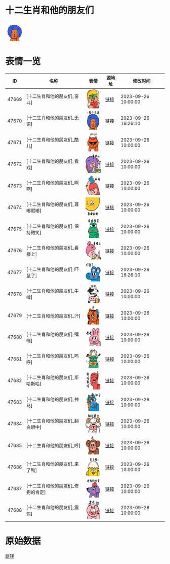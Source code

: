# 十二生肖和他的朋友们

<img src="./cover.png" height="60" alt="cover" />

# 表情一览

|ID|名称|表情|源地址|修改时间|
|----|----|----|----|----|
|47669|[十二生肖和他的朋友们_奋斗]|<img src="./pic/047669_%5B十二生肖和他的朋友们_奋斗%5D.png" height="60" alt="奋斗"/>|[链接](https://i0.hdslb.com/bfs/garb/04ad54ba4b4a11024928ab4c234534e1f19b6ed6.png)|2023-09-26 10:00:00|
|47670|[十二生肖和他的朋友们_无语]|<img src="./pic/047670_%5B十二生肖和他的朋友们_无语%5D.png" height="60" alt="无语"/>|[链接](https://i0.hdslb.com/bfs/garb/91db2e4190bacaf4bf8107fcfa96e8e21d06c3e7.png)|2023-09-26 16:26:10|
|47671|[十二生肖和他的朋友们_酷儿]|<img src="./pic/047671_%5B十二生肖和他的朋友们_酷儿%5D.png" height="60" alt="酷儿"/>|[链接](https://i0.hdslb.com/bfs/garb/cedb982a8a4557d022fa615a15d57c4f5a2684bb.png)|2023-09-26 10:00:00|
|47672|[十二生肖和他的朋友们_看戏]|<img src="./pic/047672_%5B十二生肖和他的朋友们_看戏%5D.png" height="60" alt="看戏"/>|[链接](https://i0.hdslb.com/bfs/garb/cd4175a5221f8271103f18af89fe84b491364027.png)|2023-09-26 10:00:00|
|47673|[十二生肖和他的朋友们_啊啊]|<img src="./pic/047673_%5B十二生肖和他的朋友们_啊啊%5D.png" height="60" alt="啊啊"/>|[链接](https://i0.hdslb.com/bfs/garb/10fcecce44a7d097084b48a67e897db6652df431.png)|2023-09-26 10:00:00|
|47674|[十二生肖和他的朋友们_尊嘟假嘟]|<img src="./pic/047674_%5B十二生肖和他的朋友们_尊嘟假嘟%5D.png" height="60" alt="尊嘟假嘟"/>|[链接](https://i0.hdslb.com/bfs/garb/8c3c3db065e386c55344fa3995316b6ced748d8d.png)|2023-09-26 10:00:00|
|47675|[十二生肖和他的朋友们_保持微笑]|<img src="./pic/047675_%5B十二生肖和他的朋友们_保持微笑%5D.png" height="60" alt="保持微笑"/>|[链接](https://i0.hdslb.com/bfs/garb/d57a44744904c394a88fde6c7dc27a6d3ff04837.png)|2023-09-26 10:00:00|
|47676|[十二生肖和他的朋友们_看楼上]|<img src="./pic/047676_%5B十二生肖和他的朋友们_看楼上%5D.png" height="60" alt="看楼上"/>|[链接](https://i0.hdslb.com/bfs/garb/7dd1ec9fd92a19e3dc01029d0f32a972b43d4528.png)|2023-09-26 10:00:00|
|47677|[十二生肖和他的朋友们_吓鼠了]|<img src="./pic/047677_%5B十二生肖和他的朋友们_吓鼠了%5D.png" height="60" alt="吓鼠了"/>|[链接](https://i0.hdslb.com/bfs/garb/7467c7fdae66068b26e23293d090c85d92f57efc.png)|2023-09-26 16:26:10|
|47678|[十二生肖和他的朋友们_牛啤]|<img src="./pic/047678_%5B十二生肖和他的朋友们_牛啤%5D.png" height="60" alt="牛啤"/>|[链接](https://i0.hdslb.com/bfs/garb/b6d06fbfe15cc55d0f880be815bf56ec0e5032b3.png)|2023-09-26 10:00:00|
|47679|[十二生肖和他的朋友们_汗]|<img src="./pic/047679_%5B十二生肖和他的朋友们_汗%5D.png" height="60" alt="汗"/>|[链接](https://i0.hdslb.com/bfs/garb/01576e716008b2fa12d06e4e33a9555fd588ece9.png)|2023-09-26 10:00:00|
|47680|[十二生肖和他的朋友们_嘿嘿]|<img src="./pic/047680_%5B十二生肖和他的朋友们_嘿嘿%5D.png" height="60" alt="嘿嘿"/>|[链接](https://i0.hdslb.com/bfs/garb/7a55a93ac548211c8c92d90cb6c75b6e5a2f39a6.png)|2023-09-26 10:00:00|
|47681|[十二生肖和他的朋友们_呜呼]|<img src="./pic/047681_%5B十二生肖和他的朋友们_呜呼%5D.png" height="60" alt="呜呼"/>|[链接](https://i0.hdslb.com/bfs/garb/fa0107de238955fdf4700587ce2357c019037c9c.png)|2023-09-26 10:00:00|
|47682|[十二生肖和他的朋友们_斯哈斯哈]|<img src="./pic/047682_%5B十二生肖和他的朋友们_斯哈斯哈%5D.png" height="60" alt="斯哈斯哈"/>|[链接](https://i0.hdslb.com/bfs/garb/8b3f30a8024472ff74ea64aa8c5852578b147ddb.png)|2023-09-26 10:00:00|
|47683|[十二生肖和他的朋友们_神马]|<img src="./pic/047683_%5B十二生肖和他的朋友们_神马%5D.png" height="60" alt="神马"/>|[链接](https://i0.hdslb.com/bfs/garb/f5746cffc2a047e55652817a85f5724e9c46d165.png)|2023-09-26 10:00:00|
|47684|[十二生肖和他的朋友们_翻白眼中]|<img src="./pic/047684_%5B十二生肖和他的朋友们_翻白眼中%5D.png" height="60" alt="翻白眼中"/>|[链接](https://i0.hdslb.com/bfs/garb/944c0c954d8fd381ba77e7e9bac9326107e0de05.png)|2023-09-26 10:00:00|
|47685|[十二生肖和他的朋友们_哼]|<img src="./pic/047685_%5B十二生肖和他的朋友们_哼%5D.png" height="60" alt="哼"/>|[链接](https://i0.hdslb.com/bfs/garb/27a2906139e98c3d33eb94389d090f2ef2ee3361.png)|2023-09-26 10:00:00|
|47686|[十二生肖和他的朋友们_来了鸭]|<img src="./pic/047686_%5B十二生肖和他的朋友们_来了鸭%5D.png" height="60" alt="来了鸭"/>|[链接](https://i0.hdslb.com/bfs/garb/ae304614a1488316efb0b3b5fc32339874160f72.png)|2023-09-26 10:00:00|
|47687|[十二生肖和他的朋友们_修狗的肯定]|<img src="./pic/047687_%5B十二生肖和他的朋友们_修狗的肯定%5D.png" height="60" alt="修狗的肯定"/>|[链接](https://i0.hdslb.com/bfs/garb/e726491492ece4a4166051295252e4eff1766349.png)|2023-09-26 10:00:00|
|47688|[十二生肖和他的朋友们_震惊]|<img src="./pic/047688_%5B十二生肖和他的朋友们_震惊%5D.png" height="60" alt="震惊"/>|[链接](https://i0.hdslb.com/bfs/garb/f6d658909e81343c6d6aa199e7b4721666bc6c48.png)|2023-09-26 10:00:00|

# 原始数据

[跳转](./raw.json)

